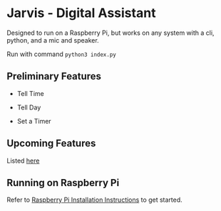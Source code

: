 # Jarvis - Digital Assistant

Designed to run on a Raspberry Pi, but works on any system with a cli, python, and a mic and speaker.

Run with command ```python3 index.py ```

## Preliminary Features

- Tell Time

- Tell Day

- Set a Timer

## Upcoming Features

Listed [here](TODO.md)

## Running on Raspberry Pi

Refer to [Raspberry Pi Installation Instructions](Raspberry_Pi_Install_Instructions.md) to get started.

<!--
## Settings
In [utilities/takeCommand.py](utilities/takeCommand.py), on  the `with sr.Microphone...` line, you may need to pass an argument of the device_index like this:  
```with sr.Microphone(device_index=0) as source:```  
Or you may not want to set a microphone at all and let the system choose it for you. This may be the case on a mac, where the system will usually pick a working audio out port for you, though it may not be the one you want. For configuring a Raspberry Pi, however, you will likely have to set a mic_port for speech recognition. Check which port you want to use like this:
```
$ python3
>>> import speech_recognition as sr
>>> sr.Microphone.list_microphone_names()
```
The index of the mic you want in the array should be the mic_port.
-->
